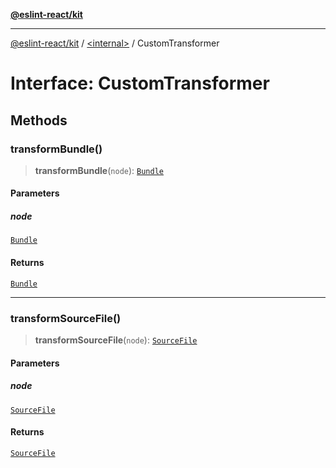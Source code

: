 [**@eslint-react/kit**](../../README.md)

***

[@eslint-react/kit](../../README.md) / [\<internal\>](../README.md) / CustomTransformer

# Interface: CustomTransformer

## Methods

### transformBundle()

> **transformBundle**(`node`): [`Bundle`](Bundle.md)

#### Parameters

##### node

[`Bundle`](Bundle.md)

#### Returns

[`Bundle`](Bundle.md)

***

### transformSourceFile()

> **transformSourceFile**(`node`): [`SourceFile`](SourceFile.md)

#### Parameters

##### node

[`SourceFile`](SourceFile.md)

#### Returns

[`SourceFile`](SourceFile.md)
